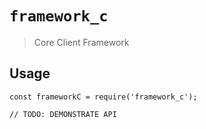 # `framework_c`

> Core Client Framework 

## Usage

```
const frameworkC = require('framework_c');

// TODO: DEMONSTRATE API
```

